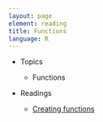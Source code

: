 ```yaml
---
layout: page
element: reading
title: Functions
language: R
---
```


* Topics

  * Functions

* Readings

  * [Creating functions](http://swcarpentry.github.io/r-novice-inflammation/02-func-R)

